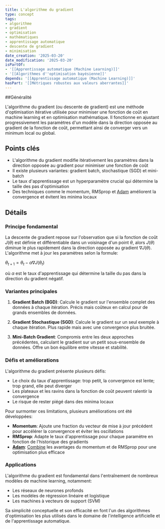 ```yaml
---
title: L'algorithme du gradient
type: concept
tags:
- algorithme
- gradient
- optimisation
- mathématiques
- apprentissage automatique
- descente de gradient
- minimisation
date_creation: '2025-03-20'
date_modification: '2025-03-20'
isPartOf:
- '[[Apprentissage automatique (Machine Learning)]]'
- '[[Algorithmes d''optimisation bayésienne]]'
depends: '[[Apprentissage automatique (Machine Learning)]]'
hasPart: '[[Métriques robustes aux valeurs aberrantes]]'
---
```

##Généralité

L'algorithme du gradient (ou descente de gradient) est une méthode d'optimisation itérative utilisée pour minimiser une fonction de coût en machine learning et en optimisation mathématique. Il fonctionne en ajustant progressivement les paramètres d'un modèle dans la direction opposée au gradient de la fonction de coût, permettant ainsi de converger vers un minimum local ou global.

## Points clés

- L'algorithme du gradient modifie itérativement les paramètres dans la direction opposée au gradient pour minimiser une fonction de coût
- Il existe plusieurs variantes: gradient batch, stochastique (SGD) et mini-batch
- Le taux d'apprentissage est un hyperparamètre crucial qui détermine la taille des pas d'optimisation
- Des techniques comme le momentum, RMSprop et [Adam](https://fr.wikipedia.org/wiki/Adam) améliorent la convergence et évitent les minima locaux

## Détails

### Principe fondamental

La descente de gradient repose sur l'observation que si la fonction de coût $J(\theta)$ est définie et différentiable dans un voisinage d'un point $\theta$, alors $J(\theta)$ diminue le plus rapidement dans la direction opposée au gradient $\nabla J(\theta)$. L'algorithme met à jour les paramètres selon la formule:

$\theta_{t+1} = \theta_t - \alpha \nabla J(\theta_t)$

où $\alpha$ est le taux d'apprentissage qui détermine la taille du pas dans la direction du gradient négatif.

### Variantes principales

1. **Gradient Batch (BGD)**: Calcule le gradient sur l'ensemble complet des données à chaque itération. Précis mais coûteux en calcul pour de grands ensembles de données.

2. **Gradient Stochastique (SGD)**: Calcule le gradient sur un seul exemple à chaque itération. Plus rapide mais avec une convergence plus bruitée.

3. **Mini-Batch Gradient**: Compromis entre les deux approches précédentes, calculant le gradient sur un petit sous-ensemble de données. Offre un bon équilibre entre vitesse et stabilité.

### Défis et améliorations

L'algorithme du gradient présente plusieurs défis:
- Le choix du taux d'apprentissage: trop petit, la convergence est lente; trop grand, elle peut diverger
- Les plateaux et les ravins dans la fonction de coût peuvent ralentir la convergence
- Le risque de rester piégé dans des minima locaux

Pour surmonter ces limitations, plusieurs améliorations ont été développées:

- **Momentum**: Ajoute une fraction du vecteur de mise à jour précédent pour accélérer la convergence et éviter les oscillations
- **RMSprop**: Adapte le taux d'apprentissage pour chaque paramètre en fonction de l'historique des gradients
- **[Adam](https://fr.wikipedia.org/wiki/Adam)**: [Combine](https://fr.wikipedia.org/wiki/Combine) les avantages du momentum et de RMSprop pour une optimisation plus efficace

### Applications

L'algorithme du gradient est fondamental dans l'entraînement de nombreux modèles de machine learning, notamment:
- Les réseaux de neurones profonds
- Les modèles de régression linéaire et logistique
- Les machines à vecteurs de support (SVM)

Sa simplicité conceptuelle et son efficacité en font l'un des algorithmes d'optimisation les plus utilisés dans le domaine de l'intelligence artificielle et de l'apprentissage automatique.